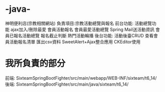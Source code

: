 # -java-
神明便利店(宗教相關網站)  負責項目:宗教活動總覽與報名    前台功能: 活動總覽功能  ajax加入/刪除最愛  會員活動報名  會員最愛活動總覽  Spring Mail送活動資訊  會員已報名活動總覽  報名截止判斷  熱門活動輪播  後台功能: 活動後臺CRUD  查看會員活動報名清單  匯出csv資料  SweetAlert+Ajax整合應用  CKEditor使用 
# 我所負責的部分
前端:
SixteamSpringBootFighter/src/main/webapp/WEB-INF/sixteam/t6_14/
後端:
SixteamSpringBootFighter/src/main/java/sixteam/t6_14/
